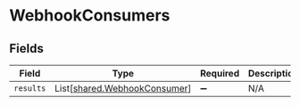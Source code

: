 # WebhookConsumers


## Fields

| Field                                                                  | Type                                                                   | Required                                                               | Description                                                            |
| ---------------------------------------------------------------------- | ---------------------------------------------------------------------- | ---------------------------------------------------------------------- | ---------------------------------------------------------------------- |
| `results`                                                              | List[[shared.WebhookConsumer](../../models/shared/webhookconsumer.md)] | :heavy_minus_sign:                                                     | N/A                                                                    |